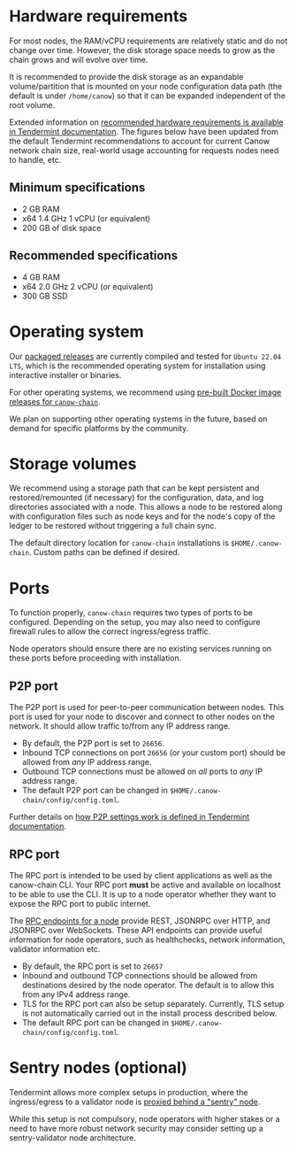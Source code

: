 # Hardware requirements

For most nodes, the RAM/vCPU requirements are relatively static and do not change over time. However, the disk storage space needs to grow as the chain grows and will evolve over time.

It is recommended to provide the disk storage as an expandable volume/partition that is mounted on your node configuration data path (the default is under `/home/canow`) so that it can be expanded independent of the root volume.

Extended information on [recommended hardware requirements is available in Tendermint documentation](https://docs.tendermint.com/main/tendermint-core/running-in-production.html#hardware). The figures below have been updated from the default Tendermint recommendations to account for current Canow network chain size, real-world usage accounting for requests nodes need to handle, etc.

## Minimum specifications

- 2 GB RAM
- x64 1.4 GHz 1 vCPU (or equivalent)
- 200 GB of disk space

## Recommended specifications

- 4 GB RAM
- x64 2.0 GHz 2 vCPU (or equivalent)
- 300 GB SSD

# Operating system

Our [packaged releases](https://github.com/canow-co/canow-chain/releases) are currently compiled and tested for `Ubuntu 22.04 LTS`, which is the recommended operating system for installation using interactive installer or binaries.

For other operating systems, we recommend using [pre-built Docker image releases for `canow-chain`](https://github.com/orgs/canow-co/packages?repo_name=canow-chain).

We plan on supporting other operating systems in the future, based on demand for specific platforms by the community.

# Storage volumes

We recommend using a storage path that can be kept persistent and restored/remounted (if necessary) for the configuration, data, and log directories associated with a node. This allows a node to be restored along with configuration files such as node keys and for the node's copy of the ledger to be restored without triggering a full chain sync.

The default directory location for `canow-chain` installations is `$HOME/.canow-chain`. Custom paths can be defined if desired.

# Ports

To function properly, `canow-chain` requires two types of ports to be configured. Depending on the setup, you may also need to configure firewall rules to allow the correct ingress/egress traffic.

Node operators should ensure there are no existing services running on these ports before proceeding with installation.

## P2P port

The P2P port is used for peer-to-peer communication between nodes. This port is used for your node to discover and connect to other nodes on the network. It should allow traffic to/from any IP address range.

- By default, the P2P port is set to `26656`.
- Inbound TCP connections on port `26656` (or your custom port) should be allowed from _any_ IP address range.
- Outbound TCP connections must be allowed on _all_ ports to _any_ IP address range.
- The default P2P port can be changed in `$HOME/.canow-chain/config/config.toml`.

Further details on [how P2P settings work is defined in Tendermint documentation](https://docs.tendermint.com/main/tendermint-core/running-in-production.html#p2p).

## RPC port

The RPC port is intended to be used by client applications as well as the canow-chain CLI. Your RPC port **must** be active and available on localhost to be able to use the CLI. It is up to a node operator whether they want to expose the RPC port to public internet.

The [RPC endpoints for a node](https://docs.tendermint.com/main/rpc/) provide REST, JSONRPC over HTTP, and JSONRPC over WebSockets. These API endpoints can provide useful information for node operators, such as healthchecks, network information, validator information etc.

- By default, the RPC port is set to `26657`
- Inbound and outbound TCP connections should be allowed from destinations desired by the node operator. The default is to allow this from any IPv4 address range.
- TLS for the RPC port can also be setup separately. Currently, TLS setup is not automatically carried out in the install process described below.
- The default RPC port can be changed in `$HOME/.canow-chain/config/config.toml`.

# Sentry nodes (optional)

Tendermint allows more complex setups in production, where the ingress/egress to a validator node is [proxied behind a "sentry" node](https://docs.tendermint.com/main/tendermint-core/validators.html).

While this setup is not compulsory, node operators with higher stakes or a need to have more robust network security may consider setting up a sentry-validator node architecture.
